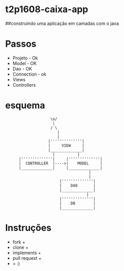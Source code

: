 # t2p1608-caixa-app
##construindo uma aplicação em camadas com o java
# Passos
- Projeto - Ok
- Model - OK
- Dao - OK
- Connection - ok
- Views
- Controllers
# esquema
```
                    \o/
                     |
                    / \
                       |
                       |
                   |''''''''''''''|
                   |     VIEW     |
                   |______________|
                     |          |
      |''''''''''''''|     |''''''''''''''|
      |  CONTROLLER  |---->|    MODEL     |
      |______________|     |______________|
                                     |
                                     |
                        |''''''''''''''|
                        |    DAO       |
                        |______________|
                                    |
                        |''''''''''''''|
                        |    DB        |
                        |______________|
```
# Instruções
- fork +
- clone +
- implements +
- pull request +
- = :)
